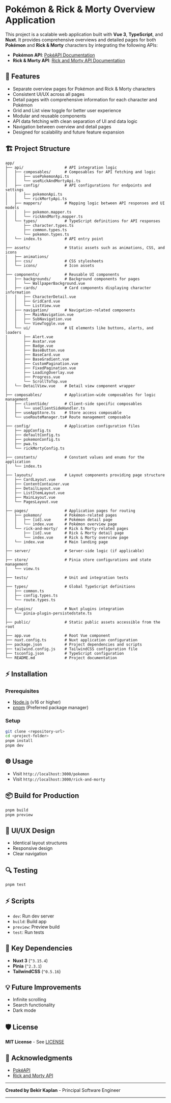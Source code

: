 # Pokémon & Rick & Morty Overview Application

This project is a scalable web application built with **Vue 3**, **TypeScript**, and **Nuxt**. It provides comprehensive overviews and detailed pages for both **Pokémon** and **Rick & Morty** characters by integrating the following APIs:

- **Pokémon API**: [PokéAPI Documentation](https://pokeapi.co/docs/v2)
- **Rick & Morty API**: [Rick and Morty API Documentation](https://rickandmortyapi.com/documentation/)

## 🚀 Features

- Separate overview pages for Pokémon and Rick & Morty characters
- Consistent UI/UX across all pages
- Detail pages with comprehensive information for each character and Pokémon
- Grid and List view toggle for better user experience
- Modular and reusable components
- API data fetching with clean separation of UI and data logic
- Navigation between overview and detail pages
- Designed for scalability and future feature expansion

## 🏗️ Project Structure

```
app/
├── api/                  # API integration logic
│   ├── composables/      # Composables for API fetching and logic
│   │   ├── usePokemonApi.ts
│   │   └── useRickAndMortyApi.ts
│   ├── config/           # API configurations for endpoints and settings
│   │   ├── pokemonApi.ts
│   │   └── rickMortyApi.ts
│   ├── mappers/          # Mapping logic between API responses and UI models
│   │   ├── pokemon.mapper.ts
│   │   └── rickAndMorty.mapper.ts
│   └── types/            # TypeScript definitions for API responses
│       ├── character.types.ts
│       ├── common.types.ts
│       └── pokemon.types.ts
│   └── index.ts          # API entry point
│
├── assets/               # Static assets such as animations, CSS, and icons
│   ├── animations/
│   ├── css/              # CSS stylesheets
│   └── icons/            # Icon assets
│
├── components/           # Reusable UI components
│   ├── backgrounds/      # Background components for pages
│   │   └── WallpaperBackground.vue
│   ├── cards/            # Card components displaying character information
│   │   ├── CharacterDetail.vue
│   │   ├── GridCard.vue
│   │   └── ListView.vue
│   ├── navigation/       # Navigation-related components
│   │   ├── MainNavigation.vue
│   │   ├── SubNavigation.vue
│   │   └── ViewToggle.vue
│   └── ui/               # UI elements like buttons, alerts, and loaders
│       ├── Alert.vue
│       ├── Avatar.vue
│       ├── Badge.vue
│       ├── BaseButton.vue
│       ├── BaseCard.vue
│       ├── BaseGradient.vue
│       ├── CustomPagination.vue
│       ├── FixedPagination.vue
│       ├── LoadingOverlay.vue
│       ├── Progress.vue
│       └── ScrollToTop.vue
│   └── DetailView.vue    # Detail view component wrapper
│
├── composables/          # Application-wide composables for logic management
│   ├── clientSide/       # Client-side specific composables
│   │   └── useClientSideHandler.ts
│   ├── useAppStore.ts    # Store access composable
│   └── useRouteManager.ts# Route management composable
│
├── config/               # Application configuration files
│   ├── appConfig.ts
│   ├── defaultConfig.ts
│   ├── pokemonConfig.ts
│   ├── pwa.ts
│   └── rickMortyConfig.ts
│
├── constants/            # Constant values and enums for the application
│   └── index.ts
│
├── layouts/              # Layout components providing page structure
│   ├── CardLayout.vue
│   ├── ContentContainer.vue
│   ├── DetailLayout.vue
│   ├── ListItemLayout.vue
│   ├── MainLayout.vue
│   └── PagesLayout.vue
│
├── pages/                # Application pages for routing
│   ├── pokemon/          # Pokémon-related pages
│   │   ├── [id].vue      # Pokémon detail page
│   │   └── index.vue     # Pokémon overview page
│   └── rick-and-morty/   # Rick & Morty-related pages
│       ├── [id].vue      # Rick & Morty detail page
│       └── index.vue     # Rick & Morty overview page
│   └── index.vue         # Main landing page
│
├── server/               # Server-side logic (if applicable)
│
├── store/                # Pinia store configurations and state management
│   └── view.ts
│
├── tests/                # Unit and integration tests
│
├── types/                # Global TypeScript definitions
│   ├── common.ts
│   ├── config.types.ts
│   └── route.types.ts
│
├── plugins/              # Nuxt plugins integration
│   └── pinia-plugin-persistedstate.ts
│
├── public/               # Static public assets accessible from the root
│
├── app.vue               # Root Vue component
├── nuxt.config.ts        # Nuxt application configuration
├── package.json          # Project dependencies and scripts
├── tailwind.config.js    # TailwindCSS configuration file
├── tsconfig.json         # TypeScript configuration
└── README.md             # Project documentation
```

## ⚡ Installation

### Prerequisites

- [Node.js](https://nodejs.org/) (v16 or higher)
- [pnpm](https://pnpm.io/) (Preferred package manager)

### Setup

```bash
git clone <repository-url>
cd <project-folder>
pnpm install
pnpm dev
```

## 🌐 Usage

- Visit `http://localhost:3000/pokemon`
- Visit `http://localhost:3000/rick-and-morty`

## 📦 Build for Production

```bash
pnpm build
pnpm preview
```

## 🎨 UI/UX Design

- Identical layout structures
- Responsive design
- Clear navigation

## 🔍 Testing

```bash
pnpm test
```

## ⚡ Scripts

- `dev`: Run dev server
- `build`: Build app
- `preview`: Preview build
- `test`: Run tests

## 🧩 Key Dependencies

- **Nuxt 3** (`^3.15.4`)
- **Pinia** (`^2.3.1`)
- **TailwindCSS** (`^0.5.16`)

## 💡 Future Improvements

- Infinite scrolling
- Search functionality
- Dark mode

## 🛡️ License

**MIT License** - See [LICENSE](LICENSE)

## 🤝 Acknowledgments

- [PokéAPI](https://pokeapi.co/)
- [Rick and Morty API](https://rickandmortyapi.com/)

---

**Created by Bekir Kaplan** - Principal Software Engineer

---
